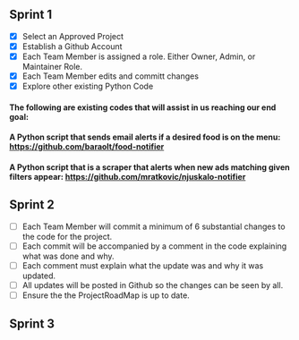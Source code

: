 ## Sprint 1
- [x] Select an Approved Project 
- [x] Establish a Github Account 
- [x] Each Team Member is assigned a role. Either Owner, Admin, or Maintainer Role.
- [x] Each Team Member edits and committ changes
- [x] Explore other existing Python Code 

#### The following are existing codes that will assist in us reaching our end goal: 
#### A Python script that sends email alerts if a desired food is on the menu: https://github.com/baraolt/food-notifier
#### A Python script that is a scraper that alerts when new ads matching given filters appear: https://github.com/mratkovic/njuskalo-notifier

## Sprint 2 
- [ ] Each Team Member will commit a minimum of 6 substantial changes to the code for the project. 
- [ ] Each commit will be accompanied by a comment in the code explaining what was done and why. 
- [ ] Each comment must explain what the update was and why it was updated. 
- [ ] All updates will be posted in Github so the changes can be seen by all. 
- [ ] Ensure the the ProjectRoadMap is up to date. 

## Sprint 3 
